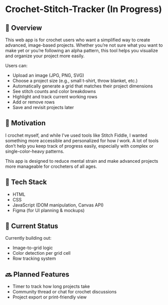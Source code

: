 # Crochet-Stitch-Tracker (In Progress)

## 📌 Overview

This web app is for crochet users who want a simplified way to create advanced, image-based projects. Whether you’re not sure what you want to make yet or you’re following an alpha pattern, this tool helps you visualize and organize your project more easily.

Users can:
- Upload an image (JPG, PNG, SVG)
- Choose a project size (e.g., small t-shirt, throw blanket, etc.)
- Automatically generate a grid that matches their project dimensions
- See stitch counts and color breakdowns
- Highlight and track current working rows
- Add or remove rows
- Save and revisit projects later

## 🎯 Motivation

I crochet myself, and while I’ve used tools like Stitch Fiddle, I wanted something more accessible and personalized for how *I* work. A lot of tools don’t help you keep track of progress easily, especially with complex or single-color-heavy patterns.

This app is designed to reduce mental strain and make advanced projects more manageable for crocheters of all ages.

## 🔧 Tech Stack

- HTML
- CSS
- JavaScript (DOM manipulation, Canvas API)
- Figma (for UI planning & mockups)

## 🚧 Current Status

Currently building out:
- Image-to-grid logic
- Color detection per grid cell
- Row tracking system

## 🔜 Planned Features

- Timer to track how long projects take
- Community thread or chat for crochet discussions
- Project export or print-friendly view
